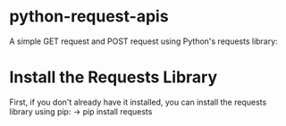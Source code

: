 # python-request-apis

A simple GET request and POST request using Python's requests library:

# Install the Requests Library
First, if you don't already have it installed, you can install the requests library using pip:
 -> pip install requests
